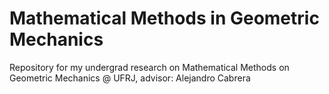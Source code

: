 # Mathematical Methods in Geometric Mechanics
Repository for my undergrad research on Mathematical Methods on Geometric Mechanics @ UFRJ, advisor: Alejandro Cabrera
